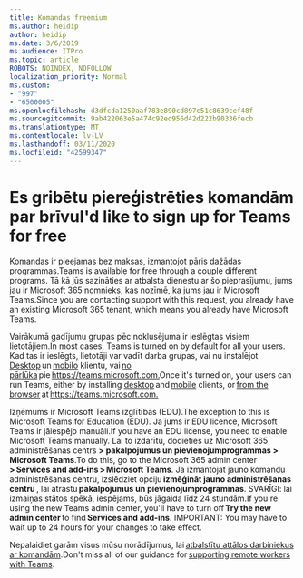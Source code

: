 ```yaml
---
title: Komandas freemium
ms.author: heidip
author: heidip
ms.date: 3/6/2019
ms.audience: ITPro
ms.topic: article
ROBOTS: NOINDEX, NOFOLLOW
localization_priority: Normal
ms.custom:
- "997"
- "6500005"
ms.openlocfilehash: d3dfcda1250aaf783e890cd897c51c8639cef48f
ms.sourcegitcommit: 9ab422063e5a474c92ed956d42d222b90336fecb
ms.translationtype: MT
ms.contentlocale: lv-LV
ms.lasthandoff: 03/11/2020
ms.locfileid: "42599347"
---
```

# <a name="id-like-to-sign-up-for-teams-for-free"></a><span data-ttu-id="c2312-102">Es gribētu piereģistrēties komandām par brīvu</span><span class="sxs-lookup"><span data-stu-id="c2312-102">I'd like to sign up for Teams for free</span></span>

<span data-ttu-id="c2312-103">Komandas ir pieejamas bez maksas, izmantojot pāris dažādas programmas.</span><span class="sxs-lookup"><span data-stu-id="c2312-103">Teams is available for free through a couple different programs.</span></span> <span data-ttu-id="c2312-104">Tā kā jūs sazināties ar atbalsta dienestu ar šo pieprasījumu, jums jau ir Microsoft 365 nomnieks, kas nozīmē, ka jums jau ir Microsoft Teams.</span><span class="sxs-lookup"><span data-stu-id="c2312-104">Since you are contacting support with this request, you already have an existing Microsoft 365 tenant, which means you already have Microsoft Teams.</span></span>

<span data-ttu-id="c2312-105">Vairākumā gadījumu grupas pēc noklusējuma ir ieslēgtas visiem lietotājiem.</span><span class="sxs-lookup"><span data-stu-id="c2312-105">In most cases, Teams is turned on by default for all your users.</span></span> <span data-ttu-id="c2312-106">Kad tas ir ieslēgts, lietotāji var vadīt darba grupas, vai nu instalējot [Desktop](https://docs.microsoft.com/MicrosoftTeams/get-clients#desktop-client) un [mobilo](https://docs.microsoft.com/MicrosoftTeams/get-clients#mobile-clients) klientu, vai [no pārlūka](https://docs.microsoft.com/MicrosoftTeams/get-clients#web-client) pie <https://teams.microsoft.com.></span><span class="sxs-lookup"><span data-stu-id="c2312-106">Once it's turned on, your users can run Teams, either by installing [desktop](https://docs.microsoft.com/MicrosoftTeams/get-clients#desktop-client) and [mobile](https://docs.microsoft.com/MicrosoftTeams/get-clients#mobile-clients) clients, or [from the browser](https://docs.microsoft.com/MicrosoftTeams/get-clients#web-client) at <https://teams.microsoft.com.></span></span>

<span data-ttu-id="c2312-107">Izņēmums ir Microsoft Teams izglītības (EDU).</span><span class="sxs-lookup"><span data-stu-id="c2312-107">The exception to this is Microsoft Teams for Education (EDU).</span></span> <span data-ttu-id="c2312-108">Ja jums ir EDU licence, Microsoft Teams ir jāiespējo manuāli.</span><span class="sxs-lookup"><span data-stu-id="c2312-108">If you have an EDU license, you need to enable Microsoft Teams manually.</span></span> <span data-ttu-id="c2312-109">Lai to izdarītu, dodieties uz Microsoft 365 administrēšanas centrs **> pakalpojumus un pievienojumprogrammas > Microsoft Teams**.</span><span class="sxs-lookup"><span data-stu-id="c2312-109">To do this, go to the Microsoft 365 admin center **> Services and add-ins > Microsoft Teams**.</span></span> <span data-ttu-id="c2312-110">Ja izmantojat jauno komandu administrēšanas centru, izslēdziet opciju **izmēģināt jauno administrēšanas centru** , lai atrastu **pakalpojumus un pievienojumprogrammas**. SVARĪGI: lai izmaiņas stātos spēkā, iespējams, būs jāgaida līdz 24 stundām.</span><span class="sxs-lookup"><span data-stu-id="c2312-110">If you're using the new Teams admin center, you'll have to turn off **Try the new admin center** to find **Services and add-ins**. IMPORTANT: You may have to wait up to 24 hours for your changes to take effect.</span></span>

<span data-ttu-id="c2312-111">Nepalaidiet garām visus mūsu norādījumus, lai [atbalstītu attālos darbiniekus ar komandām](https://docs.microsoft.com/MicrosoftTeams/support-remote-work-with-teams).</span><span class="sxs-lookup"><span data-stu-id="c2312-111">Don't miss all of our guidance for [supporting remote workers with Teams](https://docs.microsoft.com/MicrosoftTeams/support-remote-work-with-teams).</span></span>
